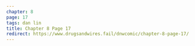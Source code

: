 ```yaml
---
chapter: 8
page: 17
tags: dan lin
title: Chapter 8 Page 17
redirect: https://www.drugsandwires.fail/dnwcomic/chapter-8-page-17/
---
```

